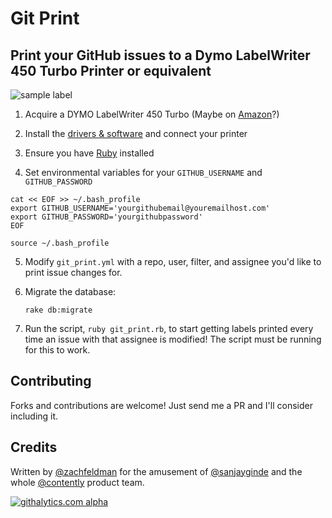 # Git Print
## Print your GitHub issues to a Dymo LabelWriter 450 Turbo Printer or equivalent

![sample label](http://imgur.com/u4WgNSB.jpg)

1. Acquire a DYMO LabelWriter 450 Turbo (Maybe on [Amazon](http://www.amazon.com/gp/product/B0027JIIKQ/ref=as_li_tf_tl?ie=UTF8&camp=1789&creative=9325&creativeASIN=B0027JIIKQ&linkCode=as2&tag=gitpri-20)?)

2. Install the [drivers & software](http://global.dymo.com/ieIE/Software/LabelWriter_450.html) and connect your printer

3. Ensure you have [Ruby](https://rvm.io/rvm/install) installed 

4. Set environmental variables for your `GITHUB_USERNAME` and `GITHUB_PASSWORD`

```
cat << EOF >> ~/.bash_profile
export GITHUB_USERNAME='yourgithubemail@youremailhost.com'
export GITHUB_PASSWORD='yourgithubpassword'
EOF

source ~/.bash_profile
```

5. Modify `git_print.yml` with a repo, user, filter, and assignee you'd like to print issue changes for.

6. Migrate the database:

    `rake db:migrate`

7. Run the script, `ruby git_print.rb`, to start getting labels printed every time an issue with that assignee is modified! The script must be running for this to work.


## Contributing

Forks and contributions are welcome! Just send me a PR and I'll consider including it.

## Credits

Written by [@zachfeldman](http://zfeldman.com/) for the amusement of [@sanjayginde](https://twitter.com/sanjayginde) and the whole [@contently](https://contently.com/) product team.

[![githalytics.com alpha](https://cruel-carlota.pagodabox.com/840a31089b7c9c72b0085b34f965f2ad "githalytics.com")](http://githalytics.com/zachfeldman/git_print)
